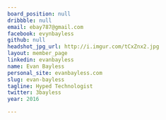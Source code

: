 ```yaml
---
board_position: null
dribbble: null
email: ebay787@gmail.com
facebook: evynbayless
github: null
headshot_jpg_url: http://i.imgur.com/tCxZnx2.jpg
layout: member_page
linkedin: evanbayless
name: Evan Bayless
personal_site: evanbayless.com
slug: evan-bayless
tagline: Hyped Technologist
twitter: 3bayless
year: 2016

---
```

